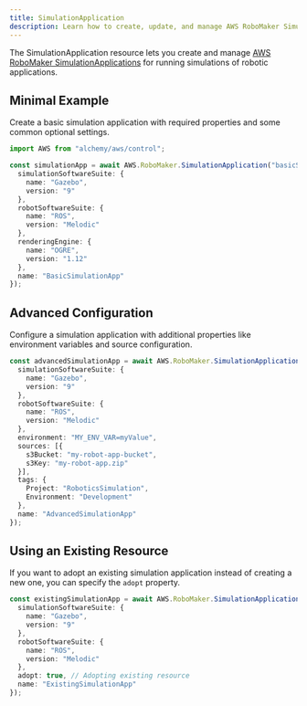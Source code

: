 ```yaml
---
title: SimulationApplication
description: Learn how to create, update, and manage AWS RoboMaker SimulationApplications using Alchemy Cloud Control.
---
```


The SimulationApplication resource lets you create and manage [AWS RoboMaker SimulationApplications](https://docs.aws.amazon.com/robomaker/latest/userguide/) for running simulations of robotic applications.

## Minimal Example

Create a basic simulation application with required properties and some common optional settings.

```ts
import AWS from "alchemy/aws/control";

const simulationApp = await AWS.RoboMaker.SimulationApplication("basicSimulationApp", {
  simulationSoftwareSuite: {
    name: "Gazebo",
    version: "9"
  },
  robotSoftwareSuite: {
    name: "ROS",
    version: "Melodic"
  },
  renderingEngine: {
    name: "OGRE",
    version: "1.12"
  },
  name: "BasicSimulationApp"
});
```

## Advanced Configuration

Configure a simulation application with additional properties like environment variables and source configuration.

```ts
const advancedSimulationApp = await AWS.RoboMaker.SimulationApplication("advancedSimulationApp", {
  simulationSoftwareSuite: {
    name: "Gazebo",
    version: "9"
  },
  robotSoftwareSuite: {
    name: "ROS",
    version: "Melodic"
  },
  environment: "MY_ENV_VAR=myValue",
  sources: [{
    s3Bucket: "my-robot-app-bucket",
    s3Key: "my-robot-app.zip"
  }],
  tags: {
    Project: "RoboticsSimulation",
    Environment: "Development"
  },
  name: "AdvancedSimulationApp"
});
```

## Using an Existing Resource

If you want to adopt an existing simulation application instead of creating a new one, you can specify the `adopt` property.

```ts
const existingSimulationApp = await AWS.RoboMaker.SimulationApplication("existingSimulationApp", {
  simulationSoftwareSuite: {
    name: "Gazebo",
    version: "9"
  },
  robotSoftwareSuite: {
    name: "ROS",
    version: "Melodic"
  },
  adopt: true, // Adopting existing resource
  name: "ExistingSimulationApp"
});
```